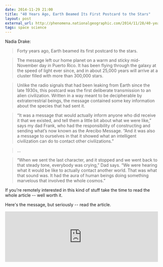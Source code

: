 ```yaml
---
date: 2014-11-29 21:00
title: "40 Years Ago, Earth Beamed Its First Postcard to the Stars"
layout: post
external_url: http://phenomena.nationalgeographic.com/2014/11/28/40-years-ago-earth-beamed-its-first-postcard-to-the-stars/
tags: space science
---
```


Nadia Drake:

>Forty years ago, Earth beamed its first postcard to the stars.

>The message left our home planet on a warm and sticky mid-November day in Puerto Rico. It has been flying through the galaxy at the speed of light ever since, and in about 25,000 years will arrive at a cluster filled with more than 300,000 stars.

>Unlike the radio signals that had been leaking from Earth since the late 1930s, this postcard was the first deliberate transmission to an alien civilization. Written in a way meant to be decipherable by extraterrestrial beings, the message contained some key information about the species that had sent it.

>“It was a message that would actually inform anyone who did receive it that we existed, and tell them a little bit about what we were like,” says my dad Frank, who had the responsibility of constructing and sending what’s now known as the Arecibo Message. “And it was also a message to ourselves in that it showed what an intelligent civilization can do to contact other civilizations.”

>...

>“When we sent the last character, and it stopped and we went back to that steady tone, everybody was crying,” Dad says. “We were hearing what it would be like to actually contact another world. That was what that sound was. It had the aura of human beings doing something marvelous that involved the whole cosmos.”

If you're remotely interested in this kind of stuff take the time to read the whole article -- well worth it.

Here's the message, but seriously -- read the article.

<iframe width="100%" height="166" scrolling="no" frameborder="no" src="https://w.soundcloud.com/player/?url=https%3A//api.soundcloud.com/tracks/178979684&amp;color=ff5500&amp;auto_play=false&amp;hide_related=false&amp;show_comments=true&amp;show_user=true&amp;show_reposts=false"></iframe>
